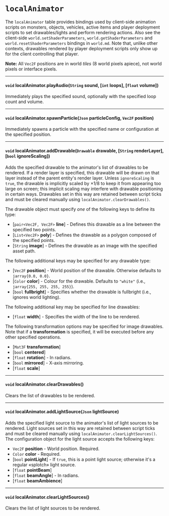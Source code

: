 # `localAnimator`

The `localAnimator` table provides bindings used by client-side animation scripts on monsters, objects, vehicles, active items and player deployment scripts to set drawables/lights and perform rendering actions. Also see the client-side `world.setShaderParameters`, `world.getShaderParameters` and `world.resetShaderParameters` bindings in `world.md`. Note that, unlike other contexts, drawables rendered by player deployment scripts only show up for the client controlling that player.

**Note:** All `Vec2F` positions are in world *tiles* (8 world pixels apiece), not world pixels or interface pixels.

---

#### `void` localAnimator.playAudio(`String` sound, [`int` loops], [`float` volume])

Immediately plays the specified sound, optionally with the specified loop count and volume.

---

#### `void` localAnimator.spawnParticle(`Json` particleConfig, `Vec2F` position)

Immediately spawns a particle with the specified name or configuration at the specified position.

---

#### `void` localAnimator.addDrawable(`Drawable` drawable, [`String` renderLayer], [`bool` ignoreScaling])

Adds the specified drawable to the animator's list of drawables to be rendered. If a render layer is specified, this drawable will be drawn on that layer instead of the parent entity's render layer. Unless `ignoreScaling` is `true`, the drawable is implicitly scaled by ×1/8 to keep it from appearing too large on screen; this implicit scaling may interfere with drawable positioning in certain ways. Drawables set in this way are retained between script ticks and must be cleared manually using `localAnimator.clearDrawables()`.

The drawable object must specify *one* of the following keys to define its type:

* [`pair<Vec2F, Vec2F>` __line__] - Defines this drawable as a line between the specified two points.
* [`List<Vec2F>` __poly__] - Defines the drawable as a polygon composed of the specified points.
* [`String` __image__] - Defines the drawable as an image with the specified asset path.

The following additional keys may be specified for any drawable type:

* [`Vec2F` __position__] - World position of the drawable. Otherwise defaults to `jarray{0.0, 0.0}`.
* [`Color` __color__] - Colour for the drawable. Defaults to `"white"` (i.e., `jarray{255, 255, 255, 255}`).
* [`bool` __fullbright__] - Specifies whether the drawable is fullbright (i.e., ignores world lighting).

The following additional key may be specified for line drawables:

* [`float` __width__] - Specifies the width of the line to be rendered.

The following transformation options may be specified for image drawables. Note that if a __transformation__ is specified, it will be executed before any other specified operations.

* [`Mat3F` __transformation__]
* [`bool` __centered__]
* [`float` __rotation__] - In radians.
* [`bool` __mirrored__] - X-axis mirroring.
* [`float` __scale__]

---

#### `void` localAnimator.clearDrawables()

Clears the list of drawables to be rendered.

---

#### `void` localAnimator.addLightSource(`Json` lightSource)

Adds the specified light source to the animator's list of light sources to be rendered. Light sources set in this way are retained between script ticks and must be cleared manually using `localAnimator.clearLightSources()`. The configuration object for the light source accepts the following keys:

* `Vec2F` __position__ - World position. Required.
* `Color` __color__ - Required.
* [`bool` __pointLight__] - If `true`, this is a point light source; otherwise it's a regular «splotch» light source.
* [`float` __pointBeam__]
* [`float` __beamAngle__] - In radians.
* [`float` __beamAmbience__]

---

#### `void` localAnimator.clearLightSources()

Clears the list of light sources to be rendered.
